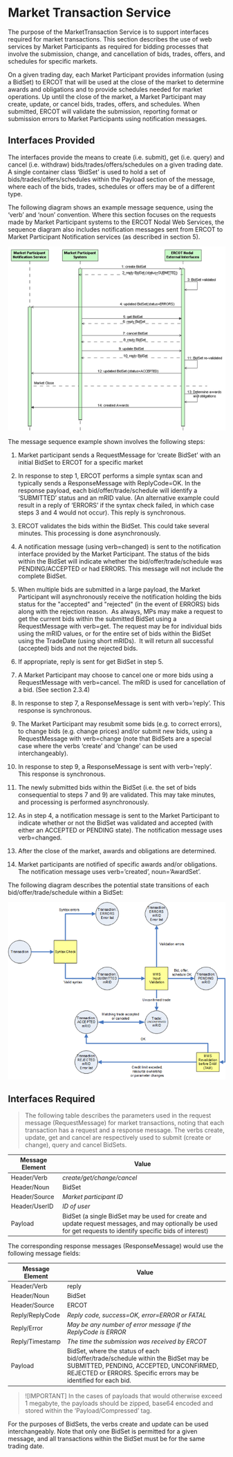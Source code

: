 # Market Transaction Service

The purpose of the MarketTransaction Service is to support interfaces
required for market transactions. This section describes the use of web
services by Market Participants as required for bidding processes that
involve the submission, change, and cancellation of bids, trades,
offers, and schedules for specific markets.

On a given trading day, each Market Participant provides information
(using a BidSet) to ERCOT that will be used at the close of the market
to determine awards and obligations and to provide schedules needed for
market operations. Up until the close of the market, a Market
Participant may create, update, or cancel bids, trades, offers, and
schedules. When submitted, ERCOT will validate the submission, reporting
format or submission errors to Market Participants using notification
messages.

## Interfaces Provided 

The interfaces provide the means to create (i.e. submit), get (i.e.
query) and cancel (i.e. withdraw) bids/trades/offers/schedules on a
given trading date. A single container class ‘BidSet’ is used to hold a
set of bids/trades/offers/schedules within the Payload section of the
message, where each of the bids, trades, schedules or offers may be of a
different type.

The following diagram shows an example message sequence, using the
‘verb’ and ‘noun’ convention. Where this section focuses on the requests
made by Market Participant systems to the ERCOT Nodal Web Services, the
sequence diagram also includes notification messages sent from ERCOT to
Market Participant Notification services (as described in section 5).

![Example BidSet Sequence Diagram](./Images/Example_BidSet_Sequence_Diagram.png)

The message sequence example shown involves the following steps:

1.  Market participant sends a RequestMessage for ‘create BidSet’ with
    an initial BidSet to ERCOT for a specific market

2.  In response to step 1, ERCOT performs a simple syntax scan and
    typically sends a ResponseMessage with ReplyCode=OK. In the response
    payload, each bid/offer/trade/schedule will identify a ‘SUBMITTED’
    status and an mRID value. (An alternative example could result in a
    reply of ‘ERRORS’ if the syntax check failed, in which case steps 3
    and 4 would not occur). This reply is synchronous.

3.  ERCOT validates the bids within the BidSet. This could take several
    minutes. This processing is done asynchronously.

4.  A notification message (using verb=changed) is sent to the
    notification interface provided by the Market Participant. The
    status of the bids within the BidSet will indicate whether the
    bid/offer/trade/schedule was PENDING/ACCEPTED or had ERRORS. This
    message will not include the complete BidSet.

5.  When multiple bids are submitted in a large payload, the Market
    Participant will asynchronously receive the notification holding the
    bids status for the "accepted" and "rejected" (in the event of
    ERRORS) bids along with the rejection reason.  As always, MPs may
    make a request to get the current bids within the submitted BidSet
    using a RequestMessage with verb=get. The request may be for
    individual bids using the mRID values, or for the entire set of bids
    within the BidSet using the TradeDate (using short mRIDs).  It will
    return all successful (accepted) bids and not the rejected bids.

6.  If appropriate, reply is sent for get BidSet in step 5.

7.  A Market Participant may choose to cancel one or more bids using a
    RequestMessage with verb=cancel. The mRID is used for cancellation
    of a bid. (See section 2.3.4)

8.  In response to step 7, a ResponseMessage is sent with verb=’reply’.
    This response is synchronous.

9.  The Market Participant may resubmit some bids (e.g. to correct
    errors), to change bids (e.g. change prices) and/or submit new bids,
    using a RequestMessage with verb=change (note that BidSets are a
    special case where the verbs ‘create’ and ‘change’ can be used
    interchangeably).

10. In response to step 9, a ResponseMessage is sent with verb=’reply’.
    This response is synchronous.

11. The newly submitted bids within the BidSet (i.e. the set of bids
    consequential to steps 7 and 9) are validated. This may take
    minutes, and processing is performed asynchronously.

12. As in step 4, a notification message is sent to the Market
    Participant to indicate whether or not the BidSet was validated and
    accepted (with either an ACCEPTED or PENDING state). The
    notification message uses verb=changed.

13. After the close of the market, awards and obligations are
    determined.

14. Market participants are notified of specific awards and/or
    obligations. The notification message uses verb=’created’,
    noun=’AwardSet’.

The following diagram describes the potential state transitions of each
bid/offer/trade/schedule within a BidSet:

![State Diagram for Bids, Trades, Offers and Schedules](./Images/State_Diagram_Bids_Trades.png)

## Interfaces Required 

> The following table describes the parameters used in the request
> message (RequestMessage) for market transactions, noting that each
> transaction has a request and a response message. The verbs create,
> update, get and cancel are respectively used to submit (create or
> change), query and cancel BidSets.

| <span class="mark">Message Element</span> | <span class="mark">Value</span>                                                                                                                                |
|-------------------------------------------|----------------------------------------------------------------------------------------------------------------------------------------------------------------|
| Header/Verb                               | *create/get/change/cancel*                                                                                                                                     |
| Header/Noun                               | BidSet                                                                                                                                                         |
| Header/Source                             | *Market participant ID*                                                                                                                                        |
| Header/UserID                             | *ID of user*                                                                                                                                                   |
| Payload                                   | BidSet (a single BidSet may be used for create and update request messages, and may optionally be used for get requests to identify specific bids of interest) |

The corresponding response messages (ResponseMessage) would use the
following message fields:

| <span class="mark">Message Element</span> | <span class="mark">Value</span>                                                                                                                                                                   |
|-------------------------------------------|---------------------------------------------------------------------------------------------------------------------------------------------------------------------------------------------------|
| Header/Verb                               | reply                                                                                                                                                                                             |
| Header/Noun                               | BidSet                                                                                                                                                                                            |
| Header/Source                             | ERCOT                                                                                                                                                                                             |
| Reply/ReplyCode                           | *Reply code, success=OK, error=ERROR or FATAL*                                                                                                                                                    |
| Reply/Error                               | *May be any number of error message if the ReplyCode is ERROR*                                                                                                                                    |
| Reply/Timestamp                           | *The time the submission was received by ERCOT*                                                                                                                                                   |
| Payload                                   | BidSet, where the status of each bid/offer/trade/schedule within the BidSet may be SUBMITTED, PENDING, ACCEPTED, UNCONFIRMED, REJECTED or ERRORS. Specific errors may be identified for each bid. |

> ![IMPORTANT]
> In the cases of payloads that would otherwise exceed 1 megabyte, the
> payloads should be zipped, base64 encoded and stored within the
> ‘Payload/Compressed’ tag.

For the purposes of BidSets, the verbs create and update can be used
interchangeably. Note that only one BidSet is permitted for a given
message, and all transactions within the BidSet must be for the same
trading date.
